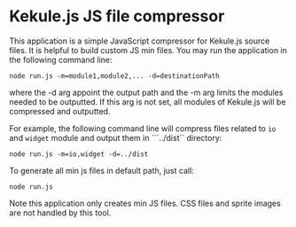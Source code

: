 Kekule.js JS file compressor
===================================

This application is a simple JavaScript compressor for Kekule.js source files.
It is helpful to build custom JS min files. 
You may run the application in the following command line:

```
node run.js -m=module1,module2,... -d=destinationPath
```  

where the -d arg appoint the output path and the -m arg limits the modules needed to be outputted. 
If this arg is not set, all modules of Kekule.js will be compressed and outputted.

For example, the following command line will compress files related to ```io``` and ```widget``` module
and output them in ```../dist`` directory:

```
node run.js -m=io,widget -d=../dist
```

To generate all min js files in default path, just call:

```
node run.js
```

Note this application only creates min JS files. CSS files and sprite images are not handled by this tool.

